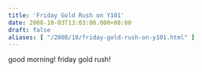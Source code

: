 ```yaml
---
title: 'Friday Gold Rush on Y101'
date: 2008-10-03T13:03:00.000+08:00
draft: false
aliases: [ "/2008/10/friday-gold-rush-on-y101.html" ]
---
```


good morning! friday gold rush!
